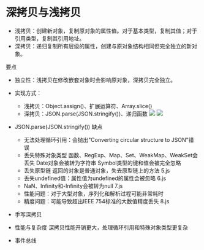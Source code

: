 # 深拷贝与浅拷贝

- 浅拷贝：创建新对象，复制原对象的属性值。对于基本类型，复制其值；对于引用类型，复制其引用地址。
- 深拷贝：递归复制所有层级的属性，创建与原对象结构相同但完全独立的新对象。

要点

- 独立性：浅拷贝在修改嵌套对象时会影响原对象，深拷贝完全独立。
- 实现方式：
    - 浅拷贝：Object.assign()、扩展运算符、Array.slice()
    - 深拷贝：JSON.parse(JSON.stringify())、递归函数
    ![](https://p1-jj.byteimg.com/tos-cn-i-t2oaga2asx/gold-user-assets/2019/9/1/16ce894a1f1b5c32~tplv-t2oaga2asx-jj-mark:3024:0:0:0:q75.awebp)
    ![](https://p1-jj.byteimg.com/tos-cn-i-t2oaga2asx/gold-user-assets/2019/9/1/16ce893a54f6c13d~tplv-t2oaga2asx-jj-mark:3024:0:0:0:q75.awebp)

- JSON.parse(JSON.stringify()) 缺点
    - 无法处理循环引用：会抛出"Converting circular structure to JSON"错误
    - 丢失特殊对象类型 
        函数、RegExp、Map、Set、WeakMap、WeakSet会丢失
        Date对象会被转为字符串
        Symbol类型的键和值会被完全忽略
    - 丢失原型链
        返回的对象是普通对象，失去原型链上的方法
        5.js
    -  丢失undefined值：属性值为undefined的属性会被忽略
        6.js
    -  NaN、Infinity和-Infinity会被转为null
        7.js
    - 性能问题：对于大型对象，序列化和解析过程可能非常耗时
    - 精度问题：可能导致超出IEEE 754标准的大数值精度丢失
    8.js
- 手写深拷贝


- 性能与复杂度
    深拷贝性能开销更大，处理循环引用和特殊对象类型更复杂

- 事件总线
